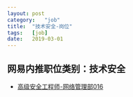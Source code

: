 ```yaml
---
layout:	post
category:	"job"
title:	"技术安全-岗位"
tags:	[job]
date:	2019-03-01
---
```

## 网易内推职位类别：技术安全
- [高级安全工程师-网络管理部016](http://mobile.bole.netease.com/bole/boleDetail?id=11032&employeeId=346f03c3cda5f04c&key=all)

